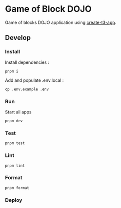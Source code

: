 # Game of Block DOJO

Game of blocks DOJO application using [create-t3-app](https://github.com/t3-oss/create-t3-app).

## Develop

### Install

Install dependencies :

```
pnpm i
```

Add and populate .env.local :

```
cp .env.example .env
```

### Run

Start all apps

```
pnpm dev
```

### Test

```
pnpm test
```

### Lint

```
pnpm lint
```

### Format

```
pnpm format
```

### Deploy
